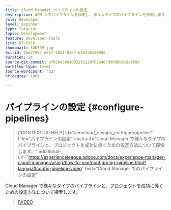 ```yaml
---
title: Cloud Manager パイプラインの設定
description: AEM 上でパイプラインを設定し、様々なタイプのパイプラインを探索します。
role: Developer
level: Beginner
type: Tutorial
topic: Development
feature: Developer Tools
jira: KT-6916
thumbnail: 330539.jpg
exl-id: 05e3f987-e9bf-4b61-93b4-62b43619969e
duration: 24
source-git-commit: af928e60410022f12207082467d3bd9b818af59d
workflow-type: tm+mt
source-wordcount: '62'
ht-degree: 100%

---
```


# パイプラインの設定 {#configure-pipelines}

>[!CONTEXTUALHELP]
>id="aemcloud_devops_configurepipeline"
>title="パイプラインの設定"
>abstract="Cloud Manager で様々なタイプのパイプラインと、プロジェクトを成功に導くための設定方法について探索します。"
>additional-url="https://experienceleague.adobe.com/docs/experience-manager-cloud-manager/using/how-to-use/configuring-pipeline.html?lang=ja#config-pipeline-video" text="Cloud Manager でのパイプラインの設定"

Cloud Manager で様々なタイプのパイプラインと、プロジェクトを成功に導くための設定方法について探索します。

>[!VIDEO](https://video.tv.adobe.com/v/330539?quality=12&learn=on)
